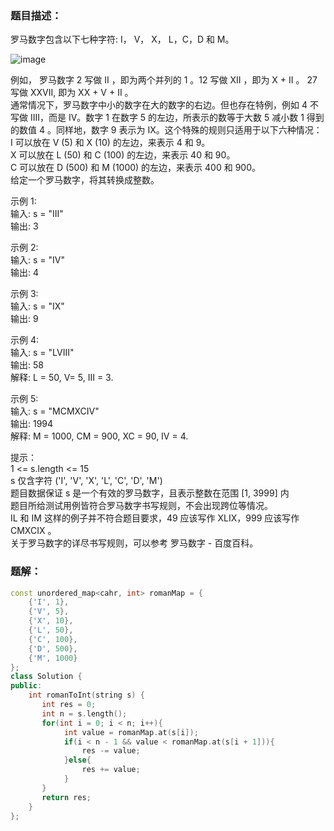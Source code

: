 ### 题目描述：
罗马数字包含以下七种字符: I， V， X， L，C，D 和 M。<br>

![image](https://github.com/user-attachments/assets/2d166ac1-8e4a-421c-9920-873ce5cf326b)

例如， 罗马数字 2 写做 II ，即为两个并列的 1 。12 写做 XII ，即为 X + II 。 27 写做 XXVII, 即为 XX + V + II 。<br>
通常情况下，罗马数字中小的数字在大的数字的右边。但也存在特例，例如 4 不写做 IIII，而是 IV。数字 1 在数字 5 的左边，所表示的数等于大数 5 减小数 1 得到的数值 4 。同样地，数字 9 表示为 IX。这个特殊的规则只适用于以下六种情况：<br>
I 可以放在 V (5) 和 X (10) 的左边，来表示 4 和 9。<br>
X 可以放在 L (50) 和 C (100) 的左边，来表示 40 和 90。<br>
C 可以放在 D (500) 和 M (1000) 的左边，来表示 400 和 900。<br>
给定一个罗马数字，将其转换成整数。

示例 1:<br>
输入: s = "III"<br>
输出: 3

示例 2:<br>
输入: s = "IV"<br>
输出: 4

示例 3:<br>
输入: s = "IX"<br>
输出: 9

示例 4:<br>
输入: s = "LVIII"<br>
输出: 58<br>
解释: L = 50, V= 5, III = 3.

示例 5:<br>
输入: s = "MCMXCIV"<br>
输出: 1994<br>
解释: M = 1000, CM = 900, XC = 90, IV = 4.

提示：<br>
1 <= s.length <= 15<br>
s 仅含字符 ('I', 'V', 'X', 'L', 'C', 'D', 'M')<br>
题目数据保证 s 是一个有效的罗马数字，且表示整数在范围 [1, 3999] 内<br>
题目所给测试用例皆符合罗马数字书写规则，不会出现跨位等情况。<br>
IL 和 IM 这样的例子并不符合题目要求，49 应该写作 XLIX，999 应该写作 CMXCIX 。<br>
关于罗马数字的详尽书写规则，可以参考 罗马数字 - 百度百科。

### 题解：
```c++
const unordered_map<cahr, int> romanMap = {
    {'I', 1},
    {'V', 5},
    {'X', 10},
    {'L', 50},
    {'C', 100},
    {'D', 500},
    {'M', 1000}
};
class Solution {
public:
    int romanToInt(string s) {
       int res = 0;
       int n = s.length();
       for(int i = 0; i < n; i++){
            int value = romanMap.at(s[i]);
            if(i < n - 1 && value < romanMap.at(s[i + 1])){
                res -= value;
            }else{
                res += value;
            }
       }
       return res;
    }
};
```
